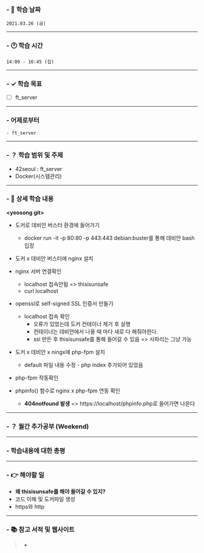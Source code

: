 ### - 📆 학습 날짜
	2021.03.26 (금)
___
### - 🕐 학습 시간
```
14:00 - 16:45 (집)
```
___
### - ✓ 학습 목표
- [ ] ft_server
___
### - 어제로부터
```
- ft_server
```
___
### - ？ 학습 범위 및 주제
- 42seoul : ft_server
- Docker(시스템관리)
___
### - 📝 상세 학습 내용
__\<yeosong git\>__
- 도커로 데비안 버스터 환경에 들어가기
  - docker run -it -p 80:80 -p 443:443 debian:buster를 통해 데비안 bash입장
- 도커 x 데비안 버스터에 nginx 설치
- nginx 서버 연결확인
  - localhost 접속안됨 => thisisunsafe
  - curl localhost
- openssl로 self-signed SSL 인증서 만들기
  - localhost 접속 확인
    - 오류가 있었는데 도커 컨테이너 제거 후 실행
    - 컨테이너는 데비안에서 나올 때 마다 새로 다 해줘야한다.
    - ssl 만든 후 thisisunsafe를 통해 들어갈 수 있음 => 사파리는 그냥 가능

- 도커 x 데비안 x ningx에 php-fpm 설치
  - default 파일 내용 수정 - php index 추가되어 있었음
- php-fpm 작동확인
- phpinfo() 함수로 nginx x php-fpm 연동 확인
  - __404notfound 발생__ => https://localhost/phpinfo.php로 들어가면 나온다
___
### - ？ 월간 추가공부 (Weekend)

___
### - 학습내용에 대한 총평

___
### - 👉 해야할 일
- __왜 thisisunsafe를 해야 들어갈 수 있지?__
- 코드 이해 및 도커파일 생성
- https와 http
___
### - 📚 참고 서적 및 웹사이트
> - 